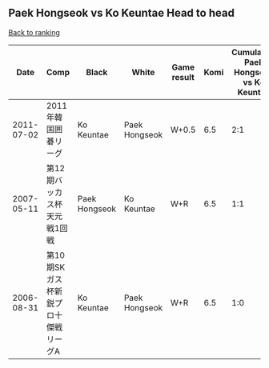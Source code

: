 ## Paek Hongseok vs Ko Keuntae Head to head

[Back to ranking](../../index.md)




| **Date** | **Comp** | **Black** | **White** | **Game result** | **Komi** | **Cumulative Paek Hongseok vs Ko Keuntae** | **Paek Hongseok streak** | **Ko Keuntae streak** | 
| --- | --- | --- | --- | --- | --- | --- | --- | --- |
| 2011-07-02 | 2011年韓国囲碁リーグ | Ko Keuntae | Paek Hongseok | W+0.5 | 6.5 | 2:1 | 1 | 0 | 
| 2007-05-11 | 第12期バッカス杯天元戦1回戦 | Paek Hongseok | Ko Keuntae | W+R | 6.5 | 1:1 | 0 | 1 | 
| 2006-08-31 | 第10期SKガス杯新鋭プロ十傑戦リーグA | Ko Keuntae | Paek Hongseok | W+R | 6.5 | 1:0 | 1 | 0 |




